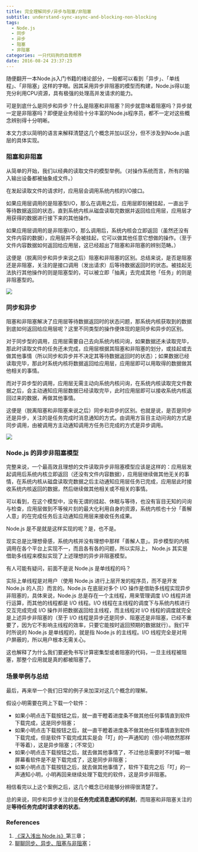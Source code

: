 ```yaml
---
title: 完全理解同步/异步与阻塞/非阻塞
subtitle: understand-sync-async-and-blocking-non-blocking
tags:
  - Node.js
  - 同步
  - 异步
  - 阻塞
  - 非阻塞
categories: 一只代码狗的自我修养
date: 2016-08-24 23:37:23
---
```


随便翻开一本Node.js入门书籍的绪论部分，一般都可以看到「异步」、「单线程」、「非阻塞」这样的字眼。因其采用异步非阻塞的模型而构建，Node.js得以能充分利用CPU资源，具有极强的处理高并发请求的能力。

可是到底什么是同步和异步？什么是阻塞和非阻塞？同步就意味着阻塞吗？异步就一定是非阻塞吗？即便是业务经验十分丰富的Node.js程序员，都不一定对这些概念辨别得十分明晰。

本文力求以简明的语言来解释清楚这几个概念并加以区分，但不涉及到Node.js底层的具体实现。
<!-- more -->
### 阻塞和非阻塞

从简单的开始，我们以经典的读取文件的模型举例。（对操作系统而言，所有的输入输出设备都被抽象成文件。）

在发起读取文件的请求时，应用层会调用系统内核的I/O接口。

如果应用层调用的是阻塞型I/O，那么在调用之后，应用层即刻被挂起，一直出于等待数据返回的状态，直到系统内核从磁盘读取完数据并返回给应用层，应用层才用获得的数据进行接下来的其他操作。

如果应用层调用的是非阻塞I/O，那么调用后，系统内核会立即返回（虽然还没有文件内容的数据），应用层并不会被挂起，它可以做其他任意它想做的操作。（至于文件内容数据如何返回给应用层，这已经超出了阻塞和非阻塞的辨别范畴。）

这便是（脱离同步和异步来说之后）阻塞和非阻塞的区别。总结来说，是否是阻塞还是非阻塞，关注的是接口调用（发出请求）后等待数据返回时的状态。被挂起无法执行其他操作的则是阻塞型的，可以被立即「抽离」去完成其他「任务」的则是非阻塞型的。

![](http://oc3nlt0h2.bkt.clouddn.com/20160824-1.png)

### 同步和异步

阻塞和非阻塞解决了应用层等待数据返回时的状态问题，那系统内核获取到的数据到底如何返回给应用层呢？这里不同类型的操作便体现的是同步和异步的区别。

对于同步型的调用，应用层需要自己去向系统内核问询，如果数据还未读取完毕，那此时读取文件的任务还未完成，应用层根据其阻塞和非阻塞的划分，或挂起或去做其他事情（所以同步和异步并不决定其等待数据返回时的状态）；如果数据已经读取完毕，那此时系统内核将数据返回给应用层，应用层即可以用取得的数据做其他相关的事情。

而对于异步型的调用，应用层无需主动向系统内核问询，在系统内核读取完文件数据之后，会主动通知应用层数据已经读取完毕，此时应用层即可以接收系统内核返回过来的数据，再做其他事情。

这便是（脱离阻塞和非阻塞来说之后）同步和异步的区别。也就是说，是否是同步还是异步，关注的是任务完成时消息通知的方式。由调用方盲目主动问询的方式是同步调用，由被调用方主动通知调用方任务已完成的方式是异步调用。

![](http://oc3nlt0h2.bkt.clouddn.com/20160824-2.png)

### Node.js 的异步非阻塞模型

完整来说，一个最高效且理想的文件读取异步非阻塞模型应该是这样的：应用层发起调用后系统内核立即返回（还没有文件内容数据），应用层继续做其他无关的事情，在系统内核从磁盘读取完数据之后主动通知应用层任务已完成，应用层此时接收系统内核返回的数据，然后继续做其他相关或不相关的事情。

可以看到，在这个模型中，没有无谓的挂起、休眠与等待，也没有盲目无知的问询与检查，应用层做到不等候片刻的最大化利用自身的资源，系统内核也十分「善解人意」的在完成任务后主动通知应用层来接收任务成果。

Node.js 是不是就是这样实现的呢？是，也不是。

现实总是比理想骨感，系统内核并没有理想中那样「善解人意」。异步模型的内核调用在各个平台上实现不一，而且各有各的问题，所以实际上， Node.js 其实是借助多线程来模拟实现了上述理想的异步非阻塞模型。

有人可能有疑问，前面不是说 Node.js 是单线程的吗？

实际上单线程是对用户（使用 Node.js 进行上层开发的程序员，而不是开发 Node.js 的人员）而言的。Node.js 在底层对多个 I/O 操作是借助多线程实现异步非阻塞的，具体来说，Node.js 总是存在一个主线程，用来管理调度 I/O 线程并进行运算，而其他的线程都是 I/O 线程。I/O 线程在主线程的调度下与系统内核进行交互完成完成 I/O 操作并把数据返回给主线程，而主线程对 I/O 线程的调度就完全是上述异步非阻塞的（至于 I/O 线程是异步还是同步、阻塞还是非阻塞，已经不重要了，因为它不影响主线程的效率，只要它能按时返回预期的数据就行）。我们平时所说的 Node.js 是单线程的，就是指 Node.js 的主线程。I/O 线程完全是对用户屏蔽的，所以用户根本无需关心。

这也解释了为什么我们要避免书写计算密集型或者阻塞的代码，一旦主线程被阻塞，那整个应用就是真的都被阻塞了。 

### 场景举例与总结

最后，再来举一个我们日常的例子来加深对这几个概念的理解。

假设小明需要在网上下载一个软件：
* 如果小明点击下载按钮之后，就一直干瞪着进度条不做其他任何事情直到软件下载完成，这是同步阻塞；
* 如果小明点击下载按钮之后，就一直干瞪着进度条不做其他任何事情直到软件下载完成，但是软件下载完成其实是会「叮」的一声通知的（但小明依然那样干等着），这是异步阻塞；（不常见）
* 如果小明点击下载按钮之后，就去做其他事情了，不过他总需要时不时瞄一眼屏幕看软件是不是下载完成了，这是同步非阻塞；
* 如果小明点击下载按钮之后，就去做其他事情了，软件下载完之后「叮」的一声通知小明，小明再回来继续处理下载完的软件，这是异步非阻塞。

相信看完以上这个案例之后，这几个概念已经能够分辨得很清楚了。

总的来说，同步和异步关注的是**任务完成消息通知的机制**，而阻塞和非阻塞关注的是**等待任务完成时请求者的状态**。

### References
1. [《深入浅出 Node.js》](https://book.douban.com/subject/25768396/)第三章；
2. [聊聊同步、异步、阻塞与非阻塞](http://mp.weixin.qq.com/s?__biz=MjM5OTA1MDUyMA==&mid=2655435714&idx=2&sn=dd23e9d357c3adce3bc1b78956d10105&scene=1&srcid=0423LaJvwtyeAr3OMFwcJeAg#wechat_redirect)；
